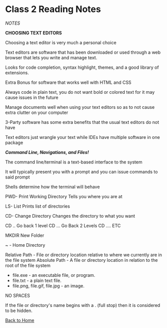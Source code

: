 # Class 2 Reading Notes

*NOTES*

**CHOOSING TEXT EDITORS**

Choosing a text editor is very much a personal choice

Text editors are software that has been downloaded or used through a web browser that lets you write and manage text. 

Looks for code completion, syntax highlight, themes, and a good library of extensions.

Extra Bonus for software that works well with HTML and CSS

Always code in plain text, you do not want bold or colored text for it may cause issues in the future

Manage documents well when using your text editors so as to not cause extra clutter on your computer

3-Party software has some extra benefits that the usual text editors do not have

Text editors just wrangle your text while IDEs have multiple software in one package


***Command Line, Navigations, and Files!***

The command line/terminal is a text-based interface to the system

It will typically present you with a prompt and you can issue commands to said prompt

Shells determine how the terminal will behave

PWD- Print Working Directory
Tells you where you are at 

LS- List
Prints list of directories

CD- Change Directory
Changes the directory to what you want

CD .. Go back 1 level
CD … Go Back 2 Levels
CD …. ETC

MKDIR New Folder

~ - Home Directory

Relative Path - File or directory location relative to where we currently are in the file system
Absolute Path - A file or directory location in relation to the root of the file system

* file.exe - an executable file, or program.
* file.txt - a plain text file.
* file.png, file.gif, file.jpg - an image.

NO SPACES

If the file or directory's name begins with a . (full stop) then it is considered to be hidden. 

[Back to Home](https://stevenrej.github.io/reading-notes/)

